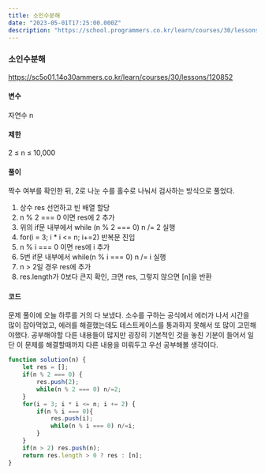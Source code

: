 ```yaml
---
title: 소인수분해
date: "2023-05-01T17:25:00.000Z"
description: "https://school.programmers.co.kr/learn/courses/30/lessons/120852"
---
```

### 소인수분해    
https://sc5o01.14o30ammers.co.kr/learn/courses/30/lessons/120852    
    
#### 변수    
자연수 n    
    
#### 제한    
2 ≤ n ≤ 10,000    
    
#### 풀이    
짝수 여부를 확인한 뒤, 2로 나눈 수를 홀수로 나눠서 검사하는 방식으로 풀었다.    
1. 상수 res 선언하고 빈 배열 할당    
2. n % 2 === 0 이면 res에 2 추가    
3. 위의 if문 내부에서 while (n % 2 === 0) n /= 2 실행    
4. for(i = 3; i * i <= n; i+=2) 반복문 진입    
5. n % i === 0 이면 res에 i 추가    
6. 5번 if문 내부에서 while(n % i === 0) n /= i 실행    
7. n > 2일 경우 res에 추가    
8. res.length가 0보다 큰지 확인, 크면 res, 그렇지 않으면 [n]을 반환    
    
#### 코드    
문제 풀이에 오늘 하루를 거의 다 보냈다. 소수를 구하는 공식에서 에러가 나서 시간을 많이 잡아먹었고, 에러를 해결했는데도 테스트케이스를 통과하지 못해서 또 많이 고민해야했다. 공부해야할 다른 내용들이 많지만 굉장히 기본적인 것을 놓친 기분이 들어서 일단 이 문제를 해결할때까지 다른 내용을 미뤄두고 우선 공부해볼 생각이다.    
```JavaScript
function solution(n) {
    let res = [];
    if(n % 2 === 0) {
        res.push(2);
        while(n % 2 === 0) n/=2;
    }
    for(i = 3; i * i <= n; i += 2) {
        if(n % i === 0){
            res.push(i);
            while(n % i === 0) n/=i;
        } 
    }
    if(n > 2) res.push(n);
    return res.length > 0 ? res : [n];
}
```
